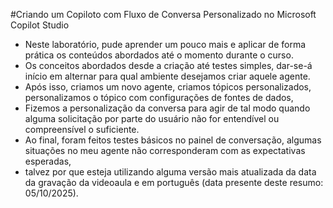 #Criando um Copiloto com Fluxo de Conversa Personalizado no Microsoft Copilot Studio

- Neste laboratório, pude aprender um pouco mais e aplicar de forma prática os conteúdos abordados até o momento durante o curso.
- Os conceitos abordados desde a criação até testes simples, dar-se-á início em alternar para qual ambiente desejamos criar aquele agente.
- Após isso, criamos um novo agente, criamos tópicos personalizados, personalizamos o tópico com configurações de fontes de dados,
- Fizemos a personalização da conversa para agir de tal modo quando alguma solicitação por parte do usuário não for entendível ou compreensível o suficiente.
- Ao final, foram feitos testes básicos no painel de conversação, algumas situações no meu agente não corresponderam com as expectativas esperadas,
- talvez por que esteja utilizando alguma versão mais atualizada da data da gravação da videoaula e em português (data presente deste resumo: 05/10/2025).
